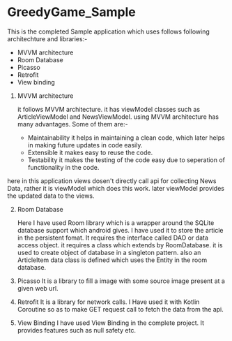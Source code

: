 # GreedyGame_Sample

This is the completed Sample application which uses follows following architechture and libraries:- 

* MVVM architecture
* Room Database
* Picasso
* Retrofit
* View binding


1. MVVM architecture 

    it follows MVVM architecture. it has viewModel classes such as ArticleViewModel and NewsViewModel. using MVVM architecture has many advantages. Some
of them are:- 
     * Maintainability
          it helps in maintaining a clean code, which later helps in making future updates in code easily.
     * Extensible
          it makes easy to reuse the code.
     * Testability
          it makes the testing of the code easy due to seperation of functionality in the code.
       
  here in this application views dosen't directly call api for collecting News Data, rather it is viewModel which does this work. later viewModel provides
the updated data to the views.

2. Room Database

    Here I have used Room library which is a wrapper around the SQLite database support which android gives. I have used it to store the article in the
persistent fomat. It requires the interface called DAO or data access object. it requires a class which extends by RoomDatabase. it is used to create object
of database in a singleton pattern. also an ArticleItem data class is defined which uses the Entity in the room database.

3. Picasso 
    It is a library to fill a image with some source image present at a given web url.
    
4. Retrofit
    It is a library for network calls. I Have used it with Kotlin Coroutine so as to make GET request call to fetch the data from the api.

5. View Binding
   I have used View Binding in the complete project. It provides features such as null safety etc.
   
